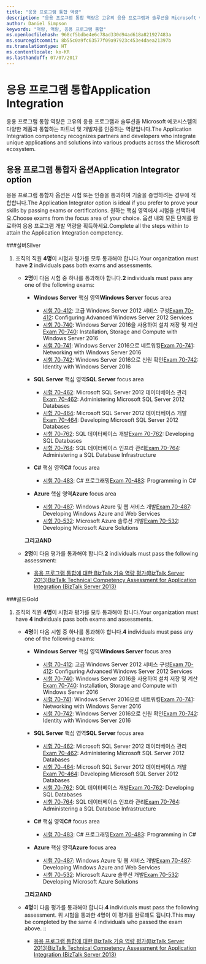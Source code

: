 ```yaml
---
title: "응용 프로그램 통합 역량"
description: "응용 프로그램 통합 역량은 고유의 응용 프로그램과 솔루션을 Microsoft 에코시스템의 다양한 제품과 통합하는 파트너 및 개발자를 인증하는 역량입니다."
author: Daniel Simpson
keywords: "역량, 역량, 응용 프로그램 통합"
ms.openlocfilehash: 968cf5bdbe4e6c78ad330d94ad618a821927483a
ms.sourcegitcommit: 8b55c0a9fc63577f09a97923c453e4daea21397b
ms.translationtype: HT
ms.contentlocale: ko-KR
ms.lasthandoff: 07/07/2017
---
```

# <a name="application-integration"></a><span data-ttu-id="c2fab-104">응용 프로그램 통합</span><span class="sxs-lookup"><span data-stu-id="c2fab-104">Application Integration</span></span> 
<span data-ttu-id="c2fab-105">응용 프로그램 통합 역량은 고유의 응용 프로그램과 솔루션을 Microsoft 에코시스템의 다양한 제품과 통합하는 파트너 및 개발자를 인증하는 역량입니다.</span><span class="sxs-lookup"><span data-stu-id="c2fab-105">The Application Integration competency recognizes partners and developers who integrate unique applications and solutions into various products across the Microsoft ecosystem.</span></span> 

## <a name="application-integrator-option"></a><span data-ttu-id="c2fab-106">응용 프로그램 통합자 옵션</span><span class="sxs-lookup"><span data-stu-id="c2fab-106">Application Integrator option</span></span>

<span data-ttu-id="c2fab-107">응용 프로그램 통합자 옵션은 시험 또는 인증을 통과하여 기술을 증명하려는 경우에 적합합니다.</span><span class="sxs-lookup"><span data-stu-id="c2fab-107">The Application Integrator option is ideal if you prefer to prove your skills by passing exams or certifications.</span></span> <span data-ttu-id="c2fab-108">원하는 핵심 영역에서 시험을 선택하세요.</span><span class="sxs-lookup"><span data-stu-id="c2fab-108">Choose exams from the focus area of your choice.</span></span> <span data-ttu-id="c2fab-109">옵션 내의 모든 단계를 완료하여 응용 프로그램 개발 역량을 획득하세요.</span><span class="sxs-lookup"><span data-stu-id="c2fab-109">Complete all the steps within to attain the Application Integration competency.</span></span>

###<a name="silver"></a><span data-ttu-id="c2fab-110">실버</span><span class="sxs-lookup"><span data-stu-id="c2fab-110">Silver</span></span>
1. <span data-ttu-id="c2fab-111">조직의 직원 **4명**이 시험과 평가를 모두 통과해야 합니다.</span><span class="sxs-lookup"><span data-stu-id="c2fab-111">Your organization must have **2** individuals pass both exams and assessments.</span></span>

    - <span data-ttu-id="c2fab-112">**2명**이 다음 시험 중 하나를 통과해야 합니다.</span><span class="sxs-lookup"><span data-stu-id="c2fab-112">**2** individuals must pass any one of the following exams:</span></span>

        - <span data-ttu-id="c2fab-113">**Windows Server** 핵심 영역</span><span class="sxs-lookup"><span data-stu-id="c2fab-113">**Windows Server** focus area</span></span>
            - <span data-ttu-id="c2fab-114">[시험 70-412](https://www.microsoft.com/en-us/learning/exam-70-412.aspx): 고급 Windows Server 2012 서비스 구성</span><span class="sxs-lookup"><span data-stu-id="c2fab-114">[Exam 70-412](https://www.microsoft.com/en-us/learning/exam-70-412.aspx): Configuring Advanced Windows Server 2012 Services</span></span>
            - <span data-ttu-id="c2fab-115">[시험 70-740](https://www.microsoft.com/en-us/learning/exam-70-740.aspx): Windows Server 2016을 사용하여 설치 저장 및 계산</span><span class="sxs-lookup"><span data-stu-id="c2fab-115">[Exam 70-740](https://www.microsoft.com/en-us/learning/exam-70-740.aspx): Installation, Storage and Compute with Windows Server 2016</span></span>
            - <span data-ttu-id="c2fab-116">[시험 70-741](https://www.microsoft.com/en-us/learning/exam-70-741.aspx): Windows Server 2016으로 네트워킹</span><span class="sxs-lookup"><span data-stu-id="c2fab-116">[Exam 70-741](https://www.microsoft.com/en-us/learning/exam-70-741.aspx): Networking with Windows Server 2016</span></span>
            - <span data-ttu-id="c2fab-117">[시험 70-742](https://www.microsoft.com/en-us/learning/exam-70-742.aspx): Windows Server 2016으로 신원 확인</span><span class="sxs-lookup"><span data-stu-id="c2fab-117">[Exam 70-742](https://www.microsoft.com/en-us/learning/exam-70-742.aspx): Identity with Windows Server 2016</span></span>

        - <span data-ttu-id="c2fab-118">**SQL Server** 핵심 영역</span><span class="sxs-lookup"><span data-stu-id="c2fab-118">**SQL Server** focus area</span></span>

            - <span data-ttu-id="c2fab-119">[시험 70-462](https://www.microsoft.com/en-us/learning/exam-70-462.aspx): Microsoft SQL Server 2012 데이터베이스 관리</span><span class="sxs-lookup"><span data-stu-id="c2fab-119">[Exam 70-462](https://www.microsoft.com/en-us/learning/exam-70-462.aspx): Administering Microsoft SQL Server 2012 Databases</span></span>
            - <span data-ttu-id="c2fab-120">[시험 70-464](https://www.microsoft.com/en-us/learning/exam-70-464.aspx): Microsoft SQL Server 2012 데이터베이스 개발</span><span class="sxs-lookup"><span data-stu-id="c2fab-120">[Exam 70-464](https://www.microsoft.com/en-us/learning/exam-70-464.aspx): Developing Microsoft SQL Server 2012 Databases</span></span>
            - <span data-ttu-id="c2fab-121">[시험 70-762](https://www.microsoft.com/en-us/learning/exam-70-762.aspx): SQL 데이터베이스 개발</span><span class="sxs-lookup"><span data-stu-id="c2fab-121">[Exam 70-762](https://www.microsoft.com/en-us/learning/exam-70-762.aspx): Developing SQL Databases</span></span>
            - <span data-ttu-id="c2fab-122">[시험 70-764](https://www.microsoft.com/en-us/learning/exam-70-764.aspx): SQL 데이터베이스 인프라 관리</span><span class="sxs-lookup"><span data-stu-id="c2fab-122">[Exam 70-764](https://www.microsoft.com/en-us/learning/exam-70-764.aspx): Administering a SQL Database Infrastructure</span></span>

        - <span data-ttu-id="c2fab-123">**C#** 핵심 영역</span><span class="sxs-lookup"><span data-stu-id="c2fab-123">**C#** focus area</span></span> 

            - <span data-ttu-id="c2fab-124">[시험 70-483](https://www.microsoft.com/en-us/learning/exam-70-483.aspx): C# 프로그래밍</span><span class="sxs-lookup"><span data-stu-id="c2fab-124">[Exam 70-483](https://www.microsoft.com/en-us/learning/exam-70-483.aspx): Programming in C#</span></span>

        - <span data-ttu-id="c2fab-125">**Azure** 핵심 영역</span><span class="sxs-lookup"><span data-stu-id="c2fab-125">**Azure** focus area</span></span>

            - <span data-ttu-id="c2fab-126">[시험 70-487](https://www.microsoft.com/en-us/learning/exam-70-487.aspx): Windows Azure 및 웹 서비스 개발</span><span class="sxs-lookup"><span data-stu-id="c2fab-126">[Exam 70-487](https://www.microsoft.com/en-us/learning/exam-70-487.aspx): Developing Windows Azure and Web Services</span></span>
            - <span data-ttu-id="c2fab-127">[시험 70-532](https://www.microsoft.com/en-us/learning/exam-70-532.aspx): Microsoft Azure 솔루션 개발</span><span class="sxs-lookup"><span data-stu-id="c2fab-127">[Exam 70-532](https://www.microsoft.com/en-us/learning/exam-70-532.aspx): Developing Microsoft Azure Solutions</span></span>

        **<span data-ttu-id="c2fab-128">그리고</span><span class="sxs-lookup"><span data-stu-id="c2fab-128">AND</span></span>**

    - <span data-ttu-id="c2fab-129">**2명**이 다음 평가를 통과해야 합니다.</span><span class="sxs-lookup"><span data-stu-id="c2fab-129">**2** individuals must pass the following assessment:</span></span>

        - [<span data-ttu-id="c2fab-130">응용 프로그램 통합에 대한 BizTalk 기술 역량 평가(BizTalk Server 2013)</span><span class="sxs-lookup"><span data-stu-id="c2fab-130">BizTalk Technical Competency Assessment for Application Integration (BizTalk Server 2013)</span></span>](https://partneruniversity.microsoft.com/?whr=uri:MicrosoftAccount&courseId=12286&scoId=Id3XwITSB_2805299993)

###<a name="gold"></a><span data-ttu-id="c2fab-131">골드</span><span class="sxs-lookup"><span data-stu-id="c2fab-131">Gold</span></span>
1. <span data-ttu-id="c2fab-132">조직의 직원 **4명**이 시험과 평가를 모두 통과해야 합니다.</span><span class="sxs-lookup"><span data-stu-id="c2fab-132">Your organization must have **4** individuals pass both exams and assessments.</span></span>

    - <span data-ttu-id="c2fab-133">**4명**이 다음 시험 중 하나를 통과해야 합니다.</span><span class="sxs-lookup"><span data-stu-id="c2fab-133">**4** individuals must pass any one of the following exams:</span></span>

        - <span data-ttu-id="c2fab-134">**Windows Server** 핵심 영역</span><span class="sxs-lookup"><span data-stu-id="c2fab-134">**Windows Server** focus area</span></span>

            - <span data-ttu-id="c2fab-135">[시험 70-412](https://www.microsoft.com/en-us/learning/exam-70-412.aspx): 고급 Windows Server 2012 서비스 구성</span><span class="sxs-lookup"><span data-stu-id="c2fab-135">[Exam 70-412](https://www.microsoft.com/en-us/learning/exam-70-412.aspx): Configuring Advanced Windows Server 2012 Services</span></span>
            - <span data-ttu-id="c2fab-136">[시험 70-740](https://www.microsoft.com/en-us/learning/exam-70-740.aspx): Windows Server 2016을 사용하여 설치 저장 및 계산</span><span class="sxs-lookup"><span data-stu-id="c2fab-136">[Exam 70-740](https://www.microsoft.com/en-us/learning/exam-70-740.aspx): Installation, Storage and Compute with Windows Server 2016</span></span>
            - <span data-ttu-id="c2fab-137">[시험 70-741](https://www.microsoft.com/en-us/learning/exam-70-741.aspx): Windows Server 2016으로 네트워킹</span><span class="sxs-lookup"><span data-stu-id="c2fab-137">[Exam 70-741](https://www.microsoft.com/en-us/learning/exam-70-741.aspx): Networking with Windows Server 2016</span></span>
            - <span data-ttu-id="c2fab-138">[시험 70-742](https://www.microsoft.com/en-us/learning/exam-70-742.aspx): Windows Server 2016으로 신원 확인</span><span class="sxs-lookup"><span data-stu-id="c2fab-138">[Exam 70-742](https://www.microsoft.com/en-us/learning/exam-70-742.aspx): Identity with Windows Server 2016</span></span>

        - <span data-ttu-id="c2fab-139">**SQL Server** 핵심 영역</span><span class="sxs-lookup"><span data-stu-id="c2fab-139">**SQL Server** focus area</span></span>

            - <span data-ttu-id="c2fab-140">[시험 70-462](https://www.microsoft.com/en-us/learning/exam-70-462.aspx): Microsoft SQL Server 2012 데이터베이스 관리</span><span class="sxs-lookup"><span data-stu-id="c2fab-140">[Exam 70-462](https://www.microsoft.com/en-us/learning/exam-70-462.aspx): Administering Microsoft SQL Server 2012 Databases</span></span>
            - <span data-ttu-id="c2fab-141">[시험 70-464](https://www.microsoft.com/en-us/learning/exam-70-464.aspx): Microsoft SQL Server 2012 데이터베이스 개발</span><span class="sxs-lookup"><span data-stu-id="c2fab-141">[Exam 70-464](https://www.microsoft.com/en-us/learning/exam-70-464.aspx): Developing Microsoft SQL Server 2012 Databases</span></span>
            - <span data-ttu-id="c2fab-142">[시험 70-762](https://www.microsoft.com/en-us/learning/exam-70-762.aspx): SQL 데이터베이스 개발</span><span class="sxs-lookup"><span data-stu-id="c2fab-142">[Exam 70-762](https://www.microsoft.com/en-us/learning/exam-70-762.aspx): Developing SQL Databases</span></span>
            - <span data-ttu-id="c2fab-143">[시험 70-764](https://www.microsoft.com/en-us/learning/exam-70-764.aspx): SQL 데이터베이스 인프라 관리</span><span class="sxs-lookup"><span data-stu-id="c2fab-143">[Exam 70-764](https://www.microsoft.com/en-us/learning/exam-70-764.aspx): Administering a SQL Database Infrastructure</span></span>

        - <span data-ttu-id="c2fab-144">**C#** 핵심 영역</span><span class="sxs-lookup"><span data-stu-id="c2fab-144">**C#** focus area</span></span> 

            - <span data-ttu-id="c2fab-145">[시험 70-483](https://www.microsoft.com/en-us/learning/exam-70-483.aspx): C# 프로그래밍</span><span class="sxs-lookup"><span data-stu-id="c2fab-145">[Exam 70-483](https://www.microsoft.com/en-us/learning/exam-70-483.aspx): Programming in C#</span></span>

        - <span data-ttu-id="c2fab-146">**Azure** 핵심 영역</span><span class="sxs-lookup"><span data-stu-id="c2fab-146">**Azure** focus area</span></span>

            - <span data-ttu-id="c2fab-147">[시험 70-487](https://www.microsoft.com/en-us/learning/exam-70-487.aspx): Windows Azure 및 웹 서비스 개발</span><span class="sxs-lookup"><span data-stu-id="c2fab-147">[Exam 70-487](https://www.microsoft.com/en-us/learning/exam-70-487.aspx): Developing Windows Azure and Web Services</span></span>
            - <span data-ttu-id="c2fab-148">[시험 70-532](https://www.microsoft.com/en-us/learning/exam-70-532.aspx): Microsoft Azure 솔루션 개발</span><span class="sxs-lookup"><span data-stu-id="c2fab-148">[Exam 70-532](https://www.microsoft.com/en-us/learning/exam-70-532.aspx): Developing Microsoft Azure Solutions</span></span>

        **<span data-ttu-id="c2fab-149">그리고</span><span class="sxs-lookup"><span data-stu-id="c2fab-149">AND</span></span>**

    - <span data-ttu-id="c2fab-150">**4명**이 다음 평가를 통과해야 합니다.</span><span class="sxs-lookup"><span data-stu-id="c2fab-150">**4** individuals must pass the following assessment.</span></span> <span data-ttu-id="c2fab-151">위 시험을 통과한 4명이 이 평가를 완료해도 됩니다.</span><span class="sxs-lookup"><span data-stu-id="c2fab-151">This may be completed by the same 4 individuals who passed the exam above.</span></span> <span data-ttu-id="c2fab-152">:</span><span class="sxs-lookup"><span data-stu-id="c2fab-152">:</span></span>

        - [<span data-ttu-id="c2fab-153">응용 프로그램 통합에 대한 BizTalk 기술 역량 평가(BizTalk Server 2013)</span><span class="sxs-lookup"><span data-stu-id="c2fab-153">BizTalk Technical Competency Assessment for Application Integration (BizTalk Server 2013)</span></span>](https://partneruniversity.microsoft.com/?whr=uri:MicrosoftAccount&courseId=12286&scoId=Id3XwITSB_2805299993)

